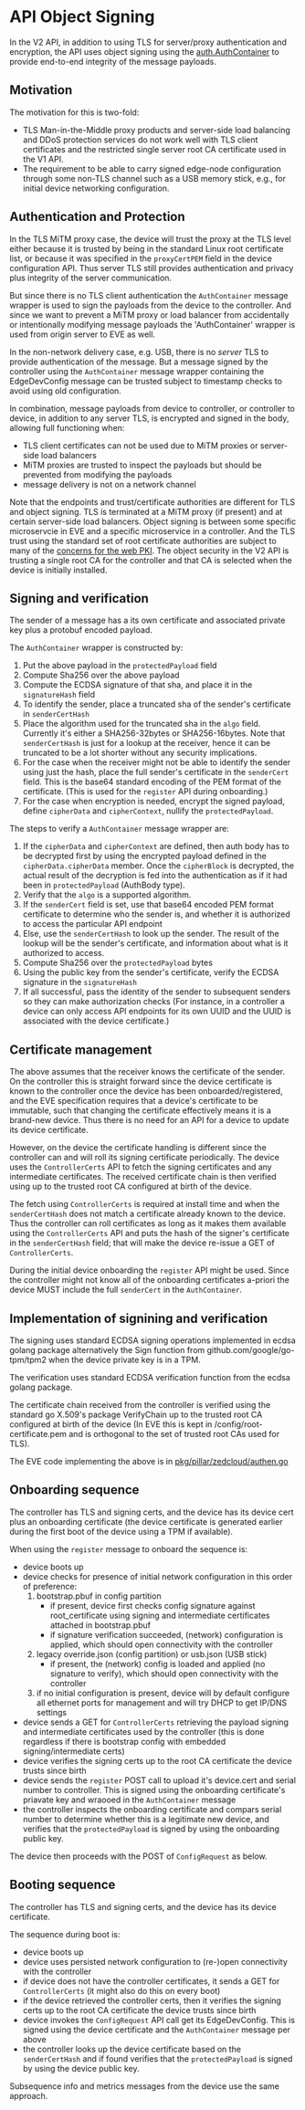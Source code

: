 # API Object Signing

In the V2 API, in addition to using TLS for server/proxy authentication and encryption, the API uses object signing using the [auth.AuthContainer](./proto/auth/auth.proto) to provide end-to-end integrity of the message payloads.

## Motivation

The motivation for this is two-fold:

- TLS Man-in-the-Middle proxy products and server-side load balancing and DDoS protection services do not work well with TLS client certificates and the restricted single server root CA certificate used in the V1 API.
- The requirement to be able to carry signed edge-node configuration through some non-TLS channel such as a USB memory stick, e.g., for initial device networking configuration.

## Authentication and Protection

In the TLS MiTM proxy case, the device will trust the proxy at the TLS level either because it is trusted by being in the standard Linux root certificate list, or because it was specified in the `proxyCertPEM` field in the device configuration API. Thus server TLS still provides authentication and privacy plus integrity of the server communication.

But since there is no TLS client authentication the `AuthContainer` message wrapper is used to sign the payloads from the device to the controller. And since we want to prevent a MiTM proxy or load balancer from accidentally or intentionally modifying message payloads the 'AuthContainer' wrapper is used from origin server to EVE as well.

In the non-network delivery case, e.g. USB, there is no _server_ TLS to provide authentication of the message. But a message signed by the controller using the `AuthContainer` message wrapper containing the EdgeDevConfig message can be trusted subject to timestamp checks to avoid using old configuration.

In combination, message payloads from device to controller, or controller to device, in addition to any server TLS, is encrypted and signed in the body, allowing full functioning when:

- TLS client certificates can not be used due to MiTM proxies or server-side load balancers
- MiTM proxies are trusted to inspect the payloads but should be prevented from modifying the payloads
- message delivery is not on a network channel

Note that the endpoints and trust/certificate authorities are different for TLS and object signing. TLS is terminated at a MiTM proxy (if present) and at certain server-side load balancers. Object signing is between some specific microservcie in EVE and a specific microservice in a controller.
And the TLS trust using the standard set of root certificate authorities are subject to many of the [concerns for the web PKI](https://www.schneier.com/academic/paperfiles/paper-pki.pdf). The object security in the V2 API is trusting a single root CA for the controller and that CA is selected when the device is initially installed.

## Signing and verification

The sender of a message has a its own certificate and associated private key plus a protobuf encoded payload.

The `AuthContainer` wrapper is constructed by:

1. Put the above payload in the `protectedPayload` field
1. Compute Sha256 over the above payload
1. Compute the ECDSA signature of that sha, and place it in the `signatureHash` field
1. To identify the sender, place a truncated sha of the sender's certificate in `senderCertHash`
1. Place the algorithm used for the truncated sha in the `algo` field. Currently it's either a SHA256-32bytes or SHA256-16bytes. Note that `senderCertHash` is just for a lookup at the receiver, hence it can be truncated to be a lot shorter without any security implications.
1. For the case when the receiver might not be able to identify the sender using just the hash, place the full sender's certificate in the `senderCert` field. This is the base64 standard encoding of the PEM format of the certificate. (This is used for the `register` API during onboarding.)
1. For the case when encryption is needed, encrypt the signed payload, define `cipherData` and `cipherContext`, nullify the `protectedPayload`.

The steps to verify a `AuthContainer` message wrapper are:

1. If the `cipherData` and `cipherContext` are defined, then auth body has to be decrypted first by using the encrypted payload defined in the `cipherData.cipherData` member. Once the `cipherBlock` is decrypted, the actual result of the decryption is fed into the authentication as if it had been in `protectedPayload` (AuthBody type).
1. Verify that the `algo` is a supported algorithm.
1. If the `senderCert` field is set, use that base64 encoded PEM format certificate to determine who the sender is, and whether it is authorized to access the particular API endpoint
1. Else, use the `senderCertHash` to look up the sender. The result of the lookup will be the sender's certificate, and information about what is it authorized to access.
1. Compute Sha256 over the `protectedPayload` bytes
1. Using the public key from the sender's certificate, verify the ECDSA signature in the `signatureHash`
1. If all successful, pass the identity of the sender to subsequent senders so they can make authorization checks (For instance, in a controller a device can only access API endpoints for its own UUID and the UUID is associated with the device certificate.)

## Certificate management

The above assumes that the receiver knows the certificate of the sender.
On the controller this is straight forward since the device certificate is known to the controller once the device has been onboarded/registered, and the EVE specification requires that a device's certificate to be immutable, such that changing the certificate effectively means it is a brand-new device. Thus there is no need for an API for a device to update its device certificate.

However, on the device the certificate handling is different since the controller can and will roll its signing certificate periodically.
The device uses the `ControllerCerts` API to fetch the signing certificates and any intermediate certificates. The received certificate chain is then verified using up to the trusted root CA configured at birth of the device.

The fetch using `ControllerCerts` is required at install time and when the `senderCertHash` does not match a certificate already known to the device. Thus the controller can roll certificates as long as it makes them available using the `ControllerCerts` API and puts the hash of the signer's certificate in the `senderCertHash` field; that will make the device re-issue a GET of `ControllerCerts`.

During the initial device onboarding the `register` API might be used. Since the controller might not know all of the onboarding certificates a-priori the device MUST include the full `senderCert` in the `AuthContainer`.

## Implementation of signining and verification

The signing uses standard ECDSA signing operations implemented in ecdsa golang package alternatively the Sign function from github.com/google/go-tpm/tpm2 when the device private key is in a TPM.

The verification uses standard ECDSA verification function from the ecdsa golang package.

The certificate chain received from the controller is verified using the standard go X.509's package VerifyChain up to the trusted root CA configured at birth of the device (In EVE this is kept in /config/root-certificate.pem and is orthogonal to the set of trusted root CAs used for TLS).

The EVE code implementing the above is in [pkg/pillar/zedcloud/authen.go](../pkg/pillar/zedcloud/authen.go)

## Onboarding sequence

The controller has TLS and signing certs, and the device has its device cert plus an onboarding certificate (the device certificate is generated earlier during the first boot of the device using a TPM if available).

When using the `register` message to onboard the sequence is:

- device boots up
- device checks for presence of initial network configuration in this order of preference:
  1. bootstrap.pbuf in config partition
       - if present, device first checks config signature against root_certificate using signing and intermediate certificates attached in bootstrap.pbuf
       - if signature verification succeeded, (network) configuration is applied, which should open connectivity with the controller
  2. legacy override.json (config partition) or usb.json (USB stick)
       - if present, the (network) config is loaded and applied (no signature to verify), which should open connectivity with the controller
  3. if no initial configuration is present, device will by default configure all ethernet ports for management and will try DHCP to get IP/DNS settings
- device sends a GET for `ControllerCerts` retrieving the payload signing and intermediate certificates used by the controller
  (this is done regardless if there is bootstrap config with embedded signing/intermediate certs)
- device verifies the signing certs up to the root CA certificate the device trusts since birth
- device sends the `register` POST call to upload it's device.cert and serial number to controller. This is signed using the onboarding certificate's priavate key and wraooed in the `AuthContainer` message
- the controller inspects the onboarding certificate and compars serial number to determine whether this is a legitimate new device, and verifies that the `protectedPayload` is signed by using the onboarding public key.

The device then proceeds with the POST of `ConfigRequest` as below.

## Booting sequence

The controller has TLS and signing certs, and the device has its device certificate.

The sequence during boot is:

- device boots up
- device uses persisted network configuration to (re-)open connectivity with the controller
- if device does not have the controller certificates, it sends a GET for `ControllerCerts` (it might also do this on every boot)
- if the device retrieved the controller certs, then it verifies the signing certs up to the root CA certificate the device trusts since birth
- device invokes the `ConfigRequest` API call get its EdgeDevConfig. This is signed using the device certificate and the `AuthContainer` message per above
- the controller looks up the device certificate based on the `senderCertHash` and if found verifies that the `protectedPayload` is signed by using the device public key.

Subsequence info and metrics messages from the device use the same approach.
